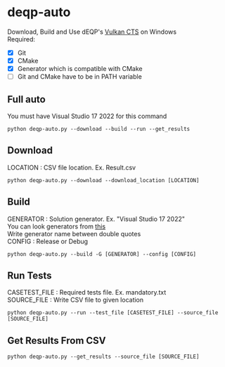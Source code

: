 # deqp-auto

Download, Build and Use dEQP's [Vulkan CTS](https://github.com/KhronosGroup/VK-GL-CTS) on Windows <br/>
Required: <br/>
- [x] Git
- [x] CMake
- [x] Generator which is compatible with CMake
- [ ] Git and CMake have to be in PATH variable

## Full auto

You must have Visual Studio 17 2022 for this command<br/>

```python deqp-auto.py --download --build --run --get_results``` <br/>

## Download

LOCATION : CSV file location. Ex. Result.csv <br/>

```python deqp-auto.py --download --download_location [LOCATION]``` <br/>

## Build

GENERATOR : Solution generator. Ex. "Visual Studio 17 2022" <br/>
  You can look generators from [this](https://cmake.org/cmake/help/latest/manual/cmake-generators.7.html) <br/>
  Write generator name between double quotes <br/>
CONFIG    : Release or Debug <br/>

```python deqp-auto.py --build -G [GENERATOR] --config [CONFIG]``` <br/>

## Run Tests

CASETEST_FILE : Required tests file. Ex. mandatory.txt <br/>
SOURCE_FILE   : Write CSV file to given location <br/>

```python deqp-auto.py --run --test_file [CASETEST_FILE] --source_file [SOURCE_FILE]``` <br/>

## Get Results From CSV

```python deqp-auto.py --get_results --source_file [SOURCE_FILE]``` <br/>
